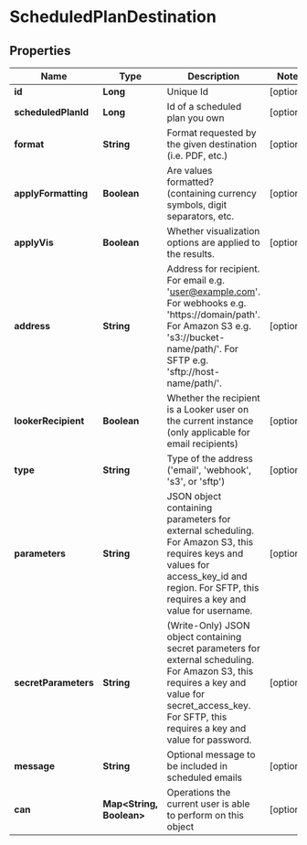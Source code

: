 
# ScheduledPlanDestination

## Properties
Name | Type | Description | Notes
------------ | ------------- | ------------- | -------------
**id** | **Long** | Unique Id |  [optional]
**scheduledPlanId** | **Long** | Id of a scheduled plan you own |  [optional]
**format** | **String** | Format requested by the given destination (i.e. PDF, etc.) |  [optional]
**applyFormatting** | **Boolean** | Are values formatted? (containing currency symbols, digit separators, etc. |  [optional]
**applyVis** | **Boolean** | Whether visualization options are applied to the results. |  [optional]
**address** | **String** | Address for recipient. For email e.g. &#39;user@example.com&#39;. For webhooks e.g. &#39;https://domain/path&#39;. For Amazon S3 e.g. &#39;s3://bucket-name/path/&#39;. For SFTP e.g. &#39;sftp://host-name/path/&#39;.  |  [optional]
**lookerRecipient** | **Boolean** | Whether the recipient is a Looker user on the current instance (only applicable for email recipients) |  [optional]
**type** | **String** | Type of the address (&#39;email&#39;, &#39;webhook&#39;, &#39;s3&#39;, or &#39;sftp&#39;) |  [optional]
**parameters** | **String** | JSON object containing parameters for external scheduling. For Amazon S3, this requires keys and values for access_key_id and region. For SFTP, this requires a key and value for username. |  [optional]
**secretParameters** | **String** | (Write-Only) JSON object containing secret parameters for external scheduling. For Amazon S3, this requires a key and value for secret_access_key. For SFTP, this requires a key and value for password. |  [optional]
**message** | **String** | Optional message to be included in scheduled emails |  [optional]
**can** | **Map&lt;String, Boolean&gt;** | Operations the current user is able to perform on this object |  [optional]



